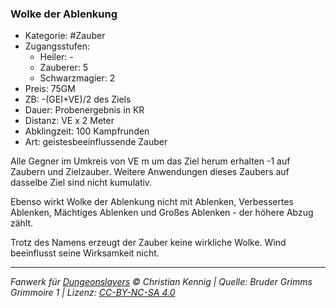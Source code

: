 ### Wolke der Ablenkung

- Kategorie: #Zauber
- Zugangsstufen:
  - Heiler: -
  - Zauberer: 5
  - Schwarzmagier: 2
- Preis: 75GM
- ZB: -(GEI+VE)/2 des Ziels
- Dauer: Probenergebnis in KR
- Distanz: VE x 2 Meter
- Abklingzeit: 100 Kampfrunden
- Art: geistesbeeinflussende Zauber

Alle Gegner im Umkreis von VE m um das Ziel herum erhalten -1 auf Zaubern und Zielzauber. Weitere Anwendungen dieses Zaubers auf dasselbe Ziel sind nicht kumulativ.

Ebenso wirkt Wolke der Ablenkung nicht mit Ablenken, Verbessertes Ablenken, Mächtiges Ablenken und Großes Ablenken - der höhere Abzug zählt.

Trotz des Namens erzeugt der Zauber keine wirkliche Wolke. Wind beeinflusst seine Wirksamkeit nicht.

---

_Fanwerk für [Dungeonslayers](https://www.dungeonslayers.net/) © Christian Kennig | Quelle: Bruder Grimms Grimmoire 1 | Lizenz: [CC-BY-NC-SA 4.0](https://creativecommons.org/licenses/by-nc-sa/4.0/deed.de)_
